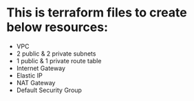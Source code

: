# This is terraform files to create below resources:
- VPC
- 2 public & 2 private subnets
- 1 public & 1 private route table
- Internet Gateway
- Elastic IP
- NAT Gateway
- Default Security Group
